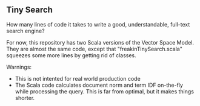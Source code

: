 Tiny Search
-----------

How many lines of code it takes to write a good, understandable, full-text search engine?

For now, this repository has two Scala versions of the Vector Space Model. They are almost the same code, except that "freakinTinySearch.scala" squeezes some more lines by getting rid of classes.

Warnings:

-   This is not intented for real world production code
-   The Scala code calculates document norm and term IDF on-the-fly while processing the query. This is far from optimal, but it makes things shorter.
    
    
